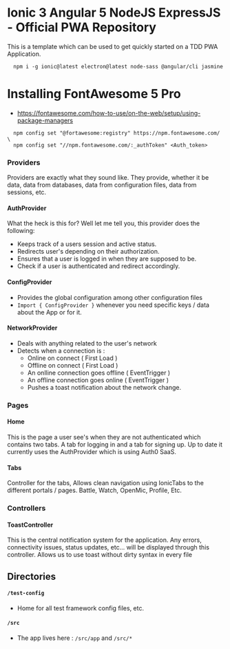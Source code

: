 # Ionic 3 Angular 5 NodeJS ExpressJS - Official PWA Repository

This is a template which can be used to get quickly started on a TDD PWA Application.


```$xslt
  npm i -g ionic@latest electron@latest node-sass @angular/cli jasmine
```

# Installing FontAwesome 5 Pro
- https://fontawesome.com/how-to-use/on-the-web/setup/using-package-managers
```
  npm config set "@fortawesome:registry" https://npm.fontawesome.com/ \
  npm config set "//npm.fontawesome.com/:_authToken" <Auth_token>
```
### Providers
Providers are exactly what they sound like. They provide, whether it be data,
data from databases, data from configuration files, data from sessions, etc.
#### AuthProvider
What the heck is this for? Well let me tell you, this provider does the following:

- Keeps track of a users session and active status.
- Redirects user's depending on their authorization.
- Ensures that a user is logged in when they are supposed to be.
- Check if a user is authenticated and redirect accordingly.

#### ConfigProvider
- Provides the global configuration among other configuration files
- `Import { ConfigProvider }` whenever you need specific keys / data about the App or for it.

#### NetworkProvider

- Deals with anything related to the user's network
- Detects when a connection is :
  - Online on connect ( First Load )
  - Offline on connect ( First Load )
  - An onlline connection goes offline ( EventTrigger )
  - An offline connection goes online ( EventTrigger )
  - Pushes a toast notification about the network change.
  
### Pages

#### Home
This is the page a user see's when they are not authenticated which contains two tabs.
A tab for logging in and a tab for signing up. Up to date it currently uses the AuthProvider which is
using Auth0 SaaS.
#### Tabs
Controller for the tabs, Allows clean navigation using IonicTabs to the different
portals / pages. Battle, Watch, OpenMic, Profile, Etc.
### Controllers

#### ToastController
This is the central notification system for the application.
Any errors, connectivity issues, status updates, etc... will be displayed
through this controller. Allows us to use toast without dirty syntax in every file

## Directories

#### `/test-config`
  - Home for all test framework config files, etc.
#### `/src`
  - The app lives here : `/src/app` and ` /src/* `
